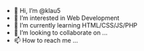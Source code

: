 - 👋 Hi, I’m @klau5
- 👀 I’m interested in Web Development
- 🌱 I’m currently learning HTML/CSS/JS/PHP
- 💞️ I’m looking to collaborate on ...
- 📫 How to reach me ...

<!---
klau5/klau5 is a ✨ special ✨ repository because its `README.md` (this file) appears on your GitHub profile.
You can click the Preview link to take a look at your changes.
--->
